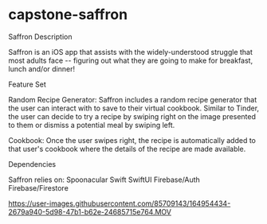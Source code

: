 # capstone-saffron

Saffron Description

Saffron is an iOS app that assists with the widely-understood struggle that most adults face -- figuring out what they are going to make for breakfast, lunch and/or dinner! 

Feature Set

Random Recipe Generator:
Saffron includes a random recipe generator that the user can interact with to save to their virtual cookbook. Similar to Tinder, the user can decide to try a recipe by swiping right on the image presented to them or dismiss a potential meal by swiping left. 

Cookbook:
Once the user swipes right, the recipe is automatically added to that user's cookbook where the details of the recipe are made available.

Dependencies

Saffron relies on:
Spoonacular
Swift
SwiftUI
Firebase/Auth
Firebase/Firestore

https://user-images.githubusercontent.com/85709143/164954434-2679a940-5d98-47b1-b62e-24685715e764.MOV

